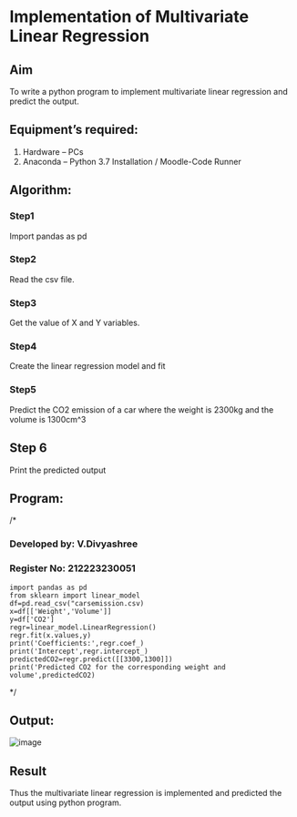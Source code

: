 # Implementation of Multivariate Linear Regression
## Aim
To write a python program to implement multivariate linear regression and predict the output.
## Equipment’s required:
1.	Hardware – PCs
2.	Anaconda – Python 3.7 Installation / Moodle-Code Runner
## Algorithm:
### Step1
Import pandas as pd

### Step2
Read the csv file.

### Step3
Get the value of X and Y variables.

### Step4
Create the linear regression model and fit

### Step5
Predict the CO2 emission of a car where the weight is 2300kg and the volume is 1300cm^3

## Step 6
Print the predicted output

## Program:
/*
### Developed by: V.Divyashree
### Register No: 212223230051
```
import pandas as pd
from sklearn import linear_model
df=pd.read_csv("carsemission.csv)
x=df[['Weight','Volume']]
y=df['CO2']
regr=linear_model.LinearRegression()
regr.fit(x.values,y)
print('Coefficients:',regr.coef_)
print('Intercept',regr.intercept_)
predictedCO2=regr.predict([[3300,1300]])
print('Predicted CO2 for the corresponding weight and volume',predictedCO2)
```
*/


## Output:

![image](https://github.com/divya280/Multivariate-Linear-Regression/assets/82276099/8fa903e0-721f-46d7-b9be-7f30480b7641)


## Result
Thus the multivariate linear regression is implemented and predicted the output using python program.
